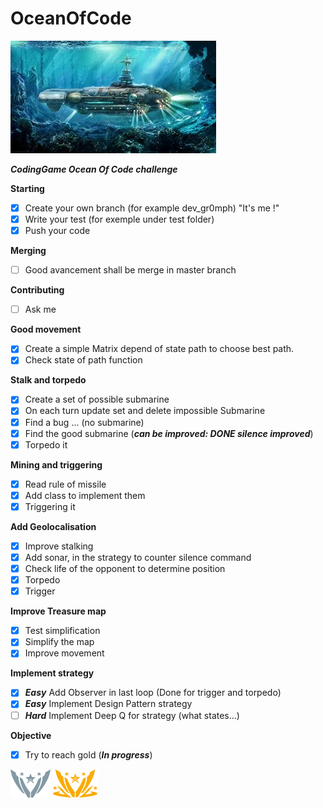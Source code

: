 # OceanOfCode

![](picture/shutterstock.min.jpg)

***CodingGame Ocean Of Code challenge***

**Starting**

- [x] Create your own branch (for example dev_gr0mph) "It's me !"
- [x] Write your test (for exemple under test folder)
- [x] Push your code

**Merging**

- [ ] Good avancement shall be merge in master branch

**Contributing**

- [ ] Ask me

**Good movement**

- [x] Create a simple Matrix depend of state path to choose best path.
- [x] Check state of path function

**Stalk and torpedo**

- [x] Create a set of possible submarine
- [x] On each turn update set and delete impossible Submarine
- [x] Find a bug ... (no submarine)
- [x] Find the good submarine (***can be improved:  DONE silence improved***)
- [x] Torpedo it

**Mining and triggering**

- [x] Read rule of missile
- [x] Add class to implement them
- [x] Triggering it

**Add Geolocalisation**

- [x] Improve stalking
- [x] Add sonar, in the strategy to counter silence command
- [x] Check life of the opponent to determine position
- [x] Torpedo
- [x] Trigger

**Improve Treasure map**

- [x] Test simplification
- [x] Simplify the map
- [x] Improve movement

**Implement strategy**

- [x] ***Easy*** Add Observer in last loop (Done for trigger and torpedo)
- [x] ***Easy*** Implement Design Pattern strategy
- [ ] ***Hard*** Implement Deep Q for strategy (what states...)

**Objective**
- [x] Try to reach gold (***In progress***)

![](picture/league_silver_03.png) ![](picture/league_gold_03.png)
